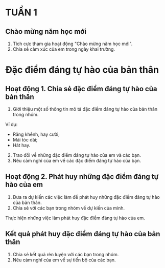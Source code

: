 # TUẦN 1

## Chào mừng năm học mới
1. Tích cực tham gia hoạt động "Chào mừng năm học mới".
2. Chia sẻ cảm xúc của em trong ngày khai trường.

# Đặc điểm đáng tự hào của bản thân

## Hoạt động 1. Chia sẻ đặc điểm đáng tự hào của bản thân
1. Giới thiệu một số thông tin mô tả đặc điểm đáng tự hào của bản thân trong nhóm.

Ví dụ:
- Răng khểnh, hay cười;
- Mái tóc dài;
- Hát hay.

2. Trao đổi về những đặc điểm đáng tự hào của em và các bạn.
3. Nêu cảm nghĩ của em về các đặc điểm đáng tự hào của bạn.

## Hoạt động 2. Phát huy những đặc điểm đáng tự hào của em
1. Đưa ra dự kiến các việc làm để phát huy những đặc điểm đáng tự hào của bản thân.
2. Chia sẻ với các bạn trong nhóm về dự kiến của mình.

Thực hiện những việc làm phát huy đặc điểm đáng tự hào của em.

## Kết quả phát huy đặc điểm đáng tự hào của bản thân
1. Chia sẻ kết quả rèn luyện với các bạn trong nhóm.
2. Nêu cảm nghĩ của em về sự tiến bộ của các bạn.
